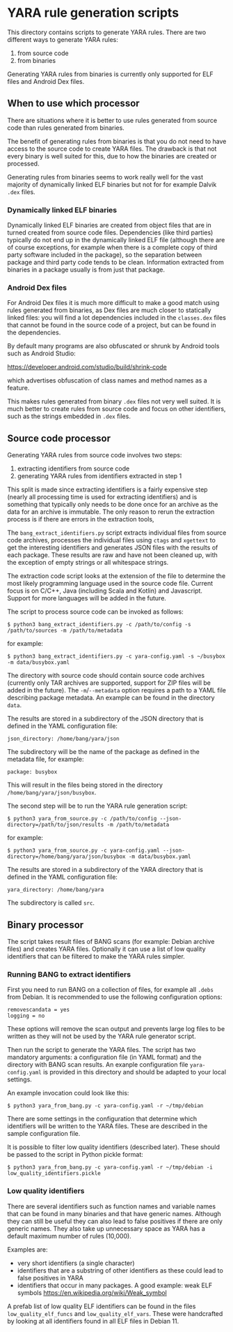 # YARA rule generation scripts

This directory contains scripts to generate YARA rules. There are two
different ways to generate YARA rules:

1. from source code
2. from binaries

Generating YARA rules from binaries is currently only supported for
ELF files and Android Dex files.

## When to use which processor

There are situations where it is better to use rules generated from source
code than rules generated from binaries.

The benefit of generating rules from binaries is that you do not need to
have access to the source code to create YARA files. The drawback is that
not every binary is well suited for this, due to how the binaries are
created or processed.

Generating rules from binaries seems to work really well for the vast
majority of dynamically linked ELF binaries but not for for example
Dalvik `.dex` files.

### Dynamically linked ELF binaries

Dynamically linked ELF binaries are created from object files that are
in turned created from source code files. Dependencies (like third parties)
typically do not end up in the dynamically linked ELF file (although there
are of course exceptions, for example when there is a complete copy of
third party software included in the package), so the separation between
package and third party code tends to be clean. Information extracted from
binaries in a package usually is from just that package.

### Android Dex files

For Android Dex files it is much more difficult to make a good match using
rules generated from binaries, as Dex files are much closer to statically
linked files: you will find a lot dependencies included in the `classes.dex`
files that cannot be found in the source code of a project, but can be found
in the dependencies.

By default many programs are also obfuscated or shrunk by Android tools
such as Android Studio:

<https://developer.android.com/studio/build/shrink-code>

which advertises obfuscation of class names and method names as a feature.

This makes rules generated from binary `.dex` files not very well suited.
It is much better to create rules from source code and focus on other
identifiers, such as the strings embedded in `.dex` files.

## Source code processor

Generating YARA rules from source code involves two steps:

1. extracting identifiers from source code
2. generating YARA rules from identifiers extracted in step 1

This split is made since extracting identifiers is a fairly expensive step
(nearly all processing time is used for extracting identifiers) and is
something that typically only needs to be done once for an archive as the
data for an archive is immutable. The only reason to rerun the extraction
process is if there are errors in the extraction tools,

The `bang_extract_identifiers.py` script extracts individual files from source
code archives, processes the individual files using `ctags` and `xgettext` to
get the interesting identifiers and generates JSON files with the results of
each package. These results are raw and have not been cleaned up, with the
exception of empty strings or all whitespace strings.

The extraction code script looks at the extension of the file to determine
the most likely programming language used in the source code file. Current
focus is on C/C++, Java (including Scala and Kotlin) and Javascript. Support
for more languages will be added in the future.

The script to process source code can be invoked as follows:

    $ python3 bang_extract_identifiers.py -c /path/to/config -s /path/to/sources -m /path/to/metadata

for example:

    $ python3 bang_extract_identifiers.py -c yara-config.yaml -s ~/busybox -m data/busybox.yaml

The directory with source code should contain source code archives (currently
only TAR archives are supported, support for ZIP files will be added in the
future). The `-m`/`--metadata` option requires a path to a YAML file describing
package metadata. An example can be found in the directory `data`.

The results are stored in a subdirectory of the JSON directory that is defined
in the YAML configuration file:

```
json_directory: /home/bang/yara/json
```

The subdirectory will be the name of the package as defined in the metadata
file, for example:

```
package: busybox
```

This will result in the files being stored in the directory
`/home/bang/yara/json/busybox`.

The second step will be to run the YARA rule generation script:

    $ python3 yara_from_source.py -c /path/to/config --json-directory=/path/to/json/results -m /path/to/metadata

for example:

    $ python3 yara_from_source.py -c yara-config.yaml --json-directory=/home/bang/yara/json/busybox -m data/busybox.yaml

The results are stored in a subdirectory of the YARA directory that is defined
in the YAML configuration file:

```
yara_directory: /home/bang/yara
```

The subdirectory is called `src`.

## Binary processor

The script takes result files of BANG scans (for example: Debian archive
files) and creates YARA files. Optionally it can use a list of low quality
identifiers that can be filtered to make the YARA rules simpler.

### Running BANG to extract identifiers

First you need to run BANG on a collection of files, for example all `.debs`
from Debian. It is recommended to use the following configuration options:

    removescandata = yes
    logging = no

These options will remove the scan output and prevents large log files to
be written as they will not be used by the YARA rule generator script.

Then run the script to generate the YARA files. The script has two mandatory
arguments: a configuration file (in YAML format) and the directory with BANG
scan results. An exanple configuration file `yara-config.yaml` is provided
in this directory and should be adapted to your local settings.

An example invocation could look like this:

    $ python3 yara_from_bang.py -c yara-config.yaml -r ~/tmp/debian

There are some settings in the configuration that determine which identifiers
will be written to the YARA files. These are described in the sample
configuration file.

It is possible to filter low quality identifiers (described later). These
should be passed to the script in Python pickle format:

    $ python3 yara_from_bang.py -c yara-config.yaml -r ~/tmp/debian -i low_quality_identifiers.pickle

### Low quality identifiers

There are several identifiers such as function names and variable names
that can be found in many binaries and that have generic names. Although
they can still be useful they can also lead to false positives if there are
only generic names. They also take up unnecessary space as YARA has a default
maximum number of rules (10,000).

Examples are:

* very short identifiers (a single character)
* identifiers that are a substring of other identifiers as these could lead to
false positives in YARA
* identifiers that occur in many packages. A good example: weak ELF symbols
<https://en.wikipedia.org/wiki/Weak_symbol>

A prefab list of low quality ELF identifiers can be found in the files
`low_quality_elf_funcs` and `low_quality_elf_vars`. These were handcrafted by
looking at all identifiers found in all ELF files in Debian 11.

